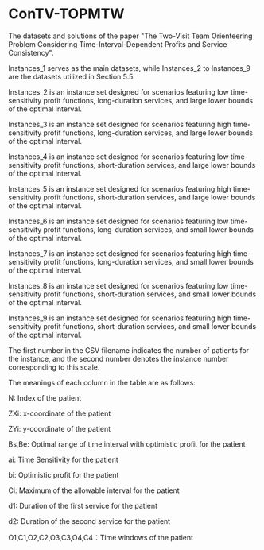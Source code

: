 # ConTV-TOPMTW
The datasets and solutions of the paper "The Two-Visit Team Orienteering Problem Considering Time-Interval-Dependent Profits and Service Consistency".

Instances_1 serves as the main datasets, while Instances_2 to Instances_9 are the datasets utilized in Section 5.5. 

Instances_2 is an instance set designed for scenarios featuring low time-sensitivity profit functions, long-duration services, and large lower bounds of the optimal interval.

Instances_3 is an instance set designed for scenarios featuring high time-sensitivity profit functions, long-duration services, and large lower bounds of the optimal interval.

Instances_4 is an instance set designed for scenarios featuring low time-sensitivity profit functions, short-duration services, and large lower bounds of the optimal interval.

Instances_5 is an instance set designed for scenarios featuring high time-sensitivity profit functions, short-duration services, and large lower bounds of the optimal interval.

Instances_6 is an instance set designed for scenarios featuring low time-sensitivity profit functions, long-duration services, and small lower bounds of the optimal interval.

Instances_7 is an instance set designed for scenarios featuring high time-sensitivity profit functions, long-duration services, and small lower bounds of the optimal interval.

Instances_8 is an instance set designed for scenarios featuring low time-sensitivity profit functions, short-duration services, and small lower bounds of the optimal interval.

Instances_9 is an instance set designed for scenarios featuring high time-sensitivity profit functions, short-duration services, and small lower bounds of the optimal interval.

The first number in the CSV filename indicates the number of patients for the instance, and the second number denotes the instance number corresponding to this scale.

The meanings of each column in the table are as follows:

N: Index of the patient

ZXi: x-coordinate of the patient

ZYi: y-coordinate of the patient

Bs,Be: Optimal range of time interval with optimistic profit for the patient

ai: Time Sensitivity for the patient

bi: Optimistic profit for the patient 

Ci: Maximum of the allowable interval for the patient

d1: Duration of the first service for the patient 

d2: Duration of the second service for the patient 

O1,C1,O2,C2,O3,C3,O4,C4：Time windows of the patient

